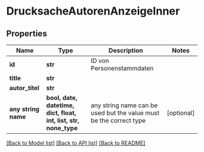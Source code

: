 # DrucksacheAutorenAnzeigeInner


## Properties
Name | Type | Description | Notes
------------ | ------------- | ------------- | -------------
**id** | **str** | ID von Personenstammdaten | 
**title** | **str** |  | 
**autor_titel** | **str** |  | 
**any string name** | **bool, date, datetime, dict, float, int, list, str, none_type** | any string name can be used but the value must be the correct type | [optional]

[[Back to Model list]](../README.md#documentation-for-models) [[Back to API list]](../README.md#documentation-for-api-endpoints) [[Back to README]](../README.md)


